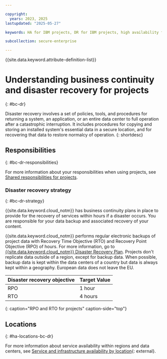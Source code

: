 ```yaml
---

copyright:
  years: 2023, 2025
lastupdated: "2025-05-27"

keywords: HA for IBM projects, DR for IBM projects, high availability for IBM projects, disaster recovery for IBM projects, failover for IBM projects, BC for IBM projects, DR for IBM projects, business continuity for IBM projects, disaster recovery for IBM projects

subcollection: secure-enterprise

---
```


{{site.data.keyword.attribute-definition-list}}

# Understanding business continuity and disaster recovery for projects
{: #bc-dr}

Disaster recovery involves a set of policies, tools, and procedures for returning a system, an application, or an entire data center to full operation after a catastrophic interruption. It includes procedures for copying and storing an installed system's essential data in a secure location, and for recovering that data to restore normalcy of operation.
{: shortdesc}

## Responsibilities
{: #bc-dr-responsibilities}

For more information about your responsibilities when using projects, see [Shared responsibilities for projects](/docs/secure-enterprise?topic=secure-enterprise-responsibilities-projects).

### Disaster recovery strategy
{: #bc-dr-strategy}

{{site.data.keyword.cloud_notm}} has business continuity plans in place to provide for the recovery of services within hours if a disaster occurs. You are responsible for your data backup and associated recovery of your content.

{{site.data.keyword.cloud_notm}} performs regular electronic backups of project data with Recovery Time Objective (RTO) and Recovery Point Objective (RPO) of hours. For more information, go to [{{site.data.keyword.cloud_notm}} Disaster Recovery Plan](/docs/resiliency?topic=resiliency-disaster-recovery). Projects don't replicate data outside of a region, except for backup data. When possible, backup data is kept within the data centers of a country but data is always kept within a geography. European data does not leave the EU.

| Disaster recovery objective | Target Value   |
|---|---|
|  RPO | 1 hour  |
|  RTO | 4 hours   |
{: caption="RPO and RTO for projects" caption-side="top"}

## Locations
{: #ha-locations-bc-dr}

For more information about service availability within regions and data centers, see [Service and infrastructure availability by location](/docs/overview?topic=overview-services_region){: external}.
